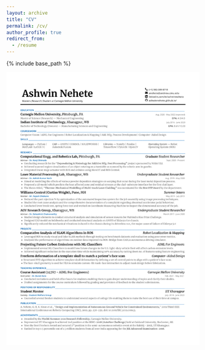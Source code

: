 ```yaml
---
layout: archive
title: "CV"
permalink: /cv/
author_profile: true
redirect_from:
  - /resume
---
```


{% include base_path %}

<img src="/images/Resume Ash 1col-1.jpg ">

<!-- Education
======
* B.S. in GitHub, GitHub University, 2012
* M.S. in Jekyll, GitHub University, 2014
* Ph.D in Version Control Theory, GitHub University, 2018 (expected)
* M.S. (Research) in Mechanical Engineering, Carnegie Mellon University, 2022 (expected)
* B.Tech. (Honors) in Manufacturing Sciences and Engineering, IIT Kharagpur, 2020 -->

<!-- Work experience
======
* Graduate Student Researcher - Computational Engineering and Robotics Lab (CERLAB), CMU
  * Conducting research for the “Depowdering & Metrology for Additive Mfg. Post Processing” project sponsored by NASA ULI.
  * Achieved scanned region visualization of an object rotating on a turntable as scanned by the robotic arm in gazebo.
  * Integrated linear stage actuator with ROS and arduino using MoveIt! and ROS Control.

* Undergraduate Student Researcher - Laser Material Processing Lab, IIT Kharagpur
  * Aimed at modelling the effects of various powder deposition strategies on warping that occur during the laser metal deposition process.
  * Proposed a 2D model which predicts the heat affected zone and residual stresses at the clad-substrate interface for the first clad layer.
  * The thesis titled, “Thermo-Mechanical Modelling of Multi-track Laser Cladding” was nominated for the Best BTP Award by the department.

* Summer Intern - CurtissWright (Williams Controls), Pune
  * Reduced the part rejection % by optimization of the automated inspection system for the job assembly using image processing techniques.
  * Studied the root cause analysis and the comprehensive documentation of a complaint regarding abnormal accelerator pedal behaviour.
  * Conducted lever break test, spring force test and worked on Coordinate Measuring Machine to inspect the dimensional accuracy of the job.

* Undergraduate Student Researcher - AGV Research Group, IIT Kharagpur
  * Studied design elements to conduct structural analysis and simulation of sensor mounts for Mahindra Rise Prize Challenge.
  * Designed CAD model on Solidworks and conducted structural analysis on ANSYS of Eklavya 6.0 chassis.
  * Significantly reduced the mechanical vibrations induced in the chassis during its driverless run, the major cause of failure of Eklavya 5.0 -->

  <!-- * Supervisor: Professor Git -->

<!-- * Fall 2015: Research Assistant
  * Github University
  * Duties included: Merging pull requests
  * Supervisor: Professor Hub -->
  
<!-- Skills
======
* Skill 1
* Skill 2
  * Sub-skill 2.1
  * Sub-skill 2.2
  * Sub-skill 2.3
* Skill 3 -->

<!-- Publications
======
  <ul>{% for post in site.publications %}
    {% include archive-single-cv.html %}
  {% endfor %}</ul> -->
  
<!-- Talks
======
  <ul>{% for post in site.talks %}
    {% include archive-single-talk-cv.html %}
  {% endfor %}</ul> -->
  
<!-- Teaching
======
  <ul>{% for post in site.teaching %}
    {% include archive-single-cv.html %}
  {% endfor %}</ul> -->
  
<!-- Service and leadership
======
* Currently signed in to 43 different slack teams -->
